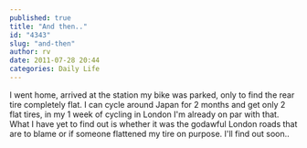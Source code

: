 ```yaml
---
published: true
title: "And then.."
id: "4343"
slug: "and-then"
author: rv
date: 2011-07-28 20:44
categories: Daily Life
---
```

I went home, arrived at the station my bike was parked, only to find the rear tire completely flat. I can cycle around Japan for 2 months and get only 2 flat tires, in my 1 week of cycling in London I'm already on par with that. What I have yet to find out is whether it was the godawful London roads that are to blame or if someone flattened my tire on purpose. I'll find out soon..